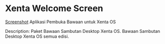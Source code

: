 # Xenta Welcome Screen
[Screenshot](./screenshot.png)
Aplikasi Pembuka Bawaan untuk Xenta OS</br>
<!--- Untuk chat disini aja <a href="https://gitter.im/Xenta-OS-dev/Lobby">Click Here</a> --->
Description: Paket Bawaan Sambutan Desktop Xenta OS.
 Bawaan Sambutan Desktop Xenta OS semua edisi.
